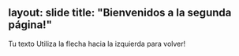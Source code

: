 layout: slide
title: "Bienvenidos a la segunda página!"
---
Tu texto
Utiliza la flecha hacia la izquierda para volver!
